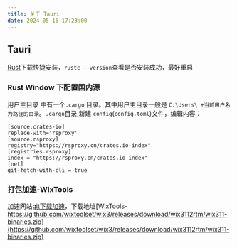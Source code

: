 ```yaml
---
title: 关于 Tauri
date: 2024-05-16 17:23:00
---
```






## Tauri

[Rust](https://www.rust-lang.org/zh-CN/tools/install)下载快捷安装，`rustc --version`查看是否安装成功，最好重启

### Rust Window 下配置国内源

用户主目录 中有一个`.cargo` 目录。其中用户主目录一般是 `C:\Users\ +当前用户名 为路径的目录`。`.cargo`目录,新建 `config`(`config.toml`)文件，编辑内容：

```
[source.crates-io]
replace-with='rsproxy'
[source.rsproxy]
registry="https://rsproxy.cn/crates.io-index"
[registries.rsproxy]
index = "https://rsproxy.cn/crates.io-index"
[net]
git-fetch-with-cli = true
```

### 打包加速-WixTools

加速网站[git下载加速](https://moeyy.cn/gh-proxy)，下载地址[WixTools-https://github.com/wixtoolset/wix3/releases/download/wix3112rtm/wix311-binaries.zip](https://github.com/wixtoolset/wix3/releases/download/wix3112rtm/wix311-binaries.zip)
